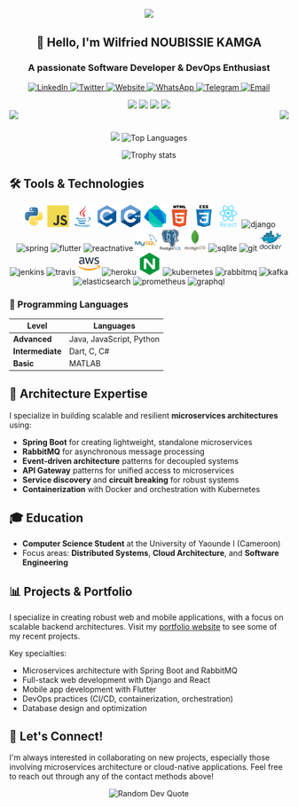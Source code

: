 <p align="center">
  <a href="https://github.com/Noubissie237"><img src="https://readme-typing-svg.herokuapp.com/?lines=Microservices%20Architect;Spring%20Boot%20Developer;Python%20Developer;Django%20Developer;DevOps%20junior;JavaScript%20Developer;Freelancer%20;%20Dev%20Lover&font=Pacifico&center=true&width=650&height=120&color=4898ff&vCenter=true&size=45%22"></a>
</p>

<h2 align="center">👋 Hello, I'm Wilfried NOUBISSIE KAMGA</h2>
<h3 align="center">A passionate Software Developer & DevOps Enthusiast</h3>

<p align="center">
  <a href="https://www.linkedin.com/in/wilfried-noubissie-kamga-989912298/">
    <img src="https://www.vectorlogo.zone/logos/linkedin/linkedin-icon.svg" alt="LinkedIn" height="30" width="30">
  </a>
  <a href="https://twitter.com/NKW_237">
    <img src="https://cdn.worldvectorlogo.com/logos/twitter-6.svg" alt="Twitter" height="30" width="30">
  </a>
  <a href="https://noubissie237.github.io/">
    <img src="https://cdn-icons-png.flaticon.com/512/3178/3178285.png" alt="Website" height="30" width="30">
  </a>
  <a href="https://wa.me/message/5M3EXSM2BMNKD1">
    <img src="https://www.vectorlogo.zone/logos/whatsapp/whatsapp-icon.svg" alt="WhatsApp" height="30" width="30">
  </a>
  <a href="https://t.me/nk_wilfried">
    <img src="https://www.vectorlogo.zone/logos/telegram/telegram-icon.svg" alt="Telegram" height="30" width="30">
  </a>
  <a href="mailto:wilfried.noubissie@facsciences-uy1.cm">
    <img src="https://www.vectorlogo.zone/logos/gmail/gmail-icon.svg" alt="Email" height="30" width="30">
  </a>
</p>

<div align="center">
  <img src="https://img.shields.io/badge/Python-90%25-3776AB?style=for-the-badge&logo=python&logoColor=white" />
  <img src="https://img.shields.io/badge/Django-90%25-092E20?style=for-the-badge&logo=django&logoColor=white" />
  <img src="https://img.shields.io/badge/Flutter-95%25-02569B?style=for-the-badge&logo=flutter&logoColor=white" />
  <img src="https://img.shields.io/badge/Microservices-85%25-FF6C37?style=for-the-badge&logo=spring-boot&logoColor=white" />
</div>

<img align="left" src="https://visitor-badge.laobi.icu/badge?page_id=Noubissie237" />
<img align="right" src="https://img.shields.io/github/followers/Noubissie237?label=Follow&style=social" />
<h1 align="center"></h1>

<p align="center">
  <img height="150px" src="https://github-readme-stats.vercel.app/api?username=Noubissie237&show_icons=true&theme=chartreuse-dark&count_private=true" />
  <img height="150px" src="https://github-readme-stats.vercel.app/api/top-langs/?username=Noubissie237&count_private=true&langs_count=10&theme=chartreuse-dark&layout=compact&hide=html,css" alt="Top Languages" />
</p>

<p align="center">
  <img src="https://github-profile-trophy.vercel.app/?username=noubissie237&theme=nord&column=7" alt="Trophy stats"/>
</p>


## 🛠️ Tools & Technologies

<p align="center">
  <!-- Languages -->
  <img src="https://raw.githubusercontent.com/devicons/devicon/master/icons/python/python-original.svg" alt="python" width="40" height="40"/>
  <img src="https://raw.githubusercontent.com/devicons/devicon/master/icons/javascript/javascript-original.svg" alt="javascript" width="40" height="40"/>
  <img src="https://raw.githubusercontent.com/devicons/devicon/master/icons/java/java-original.svg" alt="java" width="40" height="40"/>
  <img src="https://raw.githubusercontent.com/devicons/devicon/master/icons/c/c-original.svg" alt="c" width="40" height="40"/>
  <img src="https://raw.githubusercontent.com/devicons/devicon/master/icons/cplusplus/cplusplus-original.svg" alt="cplusplus" width="40" height="40"/>
  <img src="https://raw.githubusercontent.com/devicons/devicon/master/icons/dart/dart-original.svg" alt="dart" width="40" height="40"/>
  
  <!-- Web Development -->
  <img src="https://raw.githubusercontent.com/devicons/devicon/master/icons/html5/html5-original-wordmark.svg" alt="html5" width="40" height="40"/>
  <img src="https://raw.githubusercontent.com/devicons/devicon/master/icons/css3/css3-original-wordmark.svg" alt="css3" width="40" height="40"/>
  <img src="https://raw.githubusercontent.com/devicons/devicon/master/icons/react/react-original-wordmark.svg" alt="react" width="40" height="40"/>
  <img src="https://cdn.worldvectorlogo.com/logos/django.svg" alt="django" width="40" height="40"/>
  <img src="https://www.vectorlogo.zone/logos/springio/springio-icon.svg" alt="spring" width="40" height="40"/>
  
  <!-- Mobile Development -->
  <img src="https://www.vectorlogo.zone/logos/flutterio/flutterio-icon.svg" alt="flutter" width="40" height="40"/>
  <img src="https://reactnative.dev/img/header_logo.svg" alt="reactnative" width="40" height="40"/>
  
  <!-- Databases -->
  <img src="https://raw.githubusercontent.com/devicons/devicon/master/icons/mysql/mysql-original-wordmark.svg" alt="mysql" width="40" height="40"/>
  <img src="https://raw.githubusercontent.com/devicons/devicon/master/icons/postgresql/postgresql-original-wordmark.svg" alt="postgresql" width="40" height="40"/>
  <img src="https://raw.githubusercontent.com/devicons/devicon/master/icons/mongodb/mongodb-original-wordmark.svg" alt="mongodb" width="40" height="40"/>
  <img src="https://www.vectorlogo.zone/logos/sqlite/sqlite-icon.svg" alt="sqlite" width="40" height="40"/>
  
  <!-- DevOps -->
  <img src="https://www.vectorlogo.zone/logos/git-scm/git-scm-icon.svg" alt="git" width="40" height="40"/>
  <img src="https://raw.githubusercontent.com/devicons/devicon/master/icons/docker/docker-original-wordmark.svg" alt="docker" width="40" height="40"/>
  <img src="https://www.vectorlogo.zone/logos/jenkins/jenkins-icon.svg" alt="jenkins" width="40" height="40"/>
  <img src="https://www.vectorlogo.zone/logos/travis-ci/travis-ci-icon.svg" alt="travis" width="40" height="40"/>
  <img src="https://raw.githubusercontent.com/devicons/devicon/master/icons/amazonwebservices/amazonwebservices-original-wordmark.svg" alt="aws" width="40" height="40"/>
  <img src="https://www.vectorlogo.zone/logos/heroku/heroku-icon.svg" alt="heroku" width="40" height="40"/>
  <img src="https://raw.githubusercontent.com/devicons/devicon/master/icons/nginx/nginx-original.svg" alt="nginx" width="40" height="40"/>
  <img src="https://www.vectorlogo.zone/logos/kubernetes/kubernetes-icon.svg" alt="kubernetes" width="40" height="40"/>
  
  <!-- Microservices -->
  <img src="https://www.vectorlogo.zone/logos/rabbitmq/rabbitmq-icon.svg" alt="rabbitmq" width="40" height="40"/>
  <img src="https://www.vectorlogo.zone/logos/apache_kafka/apache_kafka-icon.svg" alt="kafka" width="40" height="40"/>
  <img src="https://www.vectorlogo.zone/logos/elastic/elastic-icon.svg" alt="elasticsearch" width="40" height="40"/>
  <img src="https://www.vectorlogo.zone/logos/prometheusio/prometheusio-icon.svg" alt="prometheus" width="40" height="40"/>
  <img src="https://www.vectorlogo.zone/logos/graphql/graphql-icon.svg" alt="graphql" width="40" height="40"/>
</p>

### 🔧 Programming Languages
<div align="center">

| Level | Languages |
|-------|-----------|
| **Advanced** | Java, JavaScript, Python |
| **Intermediate** | Dart, C, C# |
| **Basic** | MATLAB |

</div>

## 🏢 Architecture Expertise

I specialize in building scalable and resilient **microservices architectures** using:

- **Spring Boot** for creating lightweight, standalone microservices
- **RabbitMQ** for asynchronous message processing
- **Event-driven architecture** patterns for decoupled systems
- **API Gateway** patterns for unified access to microservices
- **Service discovery** and **circuit breaking** for robust systems
- **Containerization** with Docker and orchestration with Kubernetes

## 🎓 Education

- **Computer Science Student** at the University of Yaounde I (Cameroon)
- Focus areas: **Distributed Systems**, **Cloud Architecture**, and **Software Engineering**

## 📊 Projects & Portfolio

I specialize in creating robust web and mobile applications, with a focus on scalable backend architectures. Visit my [portfolio website](https://noubissie.propentatech.com/) to see some of my recent projects.

Key specialties:
- Microservices architecture with Spring Boot and RabbitMQ
- Full-stack web development with Django and React
- Mobile app development with Flutter
- DevOps practices (CI/CD, containerization, orchestration)
- Database design and optimization

## 🤝 Let's Connect!

I'm always interested in collaborating on new projects, especially those involving microservices architecture or cloud-native applications. Feel free to reach out through any of the contact methods above!

<div align="center">
  <img src="https://quotes-github-readme.vercel.app/api?type=horizontal&theme=radical" alt="Random Dev Quote"/>
</div>

